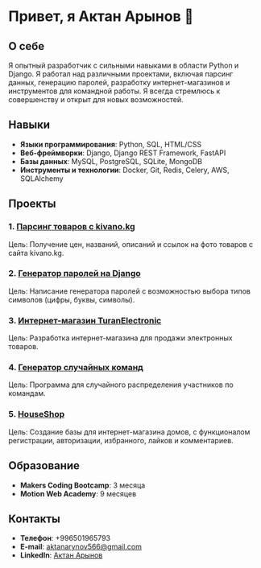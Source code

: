 # Привет, я Актан Арынов 👋

## О себе
Я опытный разработчик с сильными навыками в области Python и Django. Я работал над различными проектами, включая парсинг данных, генерацию паролей, разработку интернет-магазинов и инструментов для командной работы. Я всегда стремлюсь к совершенству и открыт для новых возможностей.

## Навыки
- **Языки программирования**: Python, SQL, HTML/CSS
- **Веб-фреймворки**: Django, Django REST Framework, FastAPI
- **Базы данных**: MySQL, PostgreSQL, SQLite, MongoDB
- **Инструменты и технологии**: Docker, Git, Redis, Celery, AWS, SQLAlchemy

## Проекты
### 1. [Парсинг товаров с kivano.kg](https://github.com/Aktan-SSS/parsing_kivano.kg)
Цель: Получение цен, названий, описаний и ссылок на фото товаров с сайта kivano.kg.

### 2. [Генератор паролей на Django](https://github.com/Aktan-SSS/generate_password)
Цель: Написание генератора паролей с возможностью выбора типов символов (цифры, буквы, символы).

### 3. [Интернет-магазин TuranElectronic](https://github.com/Aktan-SSS/TuranElectronic)
Цель: Разработка интернет-магазина для продажи электронных товаров.

### 4. [Генератор случайных команд](https://github.com/Aktan-SSS/generate_random_command)
Цель: Программа для случайного распределения участников по командам.

### 5. [HouseShop](https://github.com/Aktan-SSS/HouseShop)
Цель: Создание базы для интернет-магазина домов, с функционалом регистрации, авторизации, избранного, лайков и комментариев.

## Образование
- **Makers Coding Bootcamp**: 3 месяца
- **Motion Web Academy**: 9 месяцев

## Контакты
- **Телефон**: +996501965793
- **E-mail**: aktanarynov566@gmail.com
- **LinkedIn**: [Актан Арынов](https://www.linkedin.com/in/%D0%B0%D0%BA%D1%82%D0%B0%D0%BD-%D0%B0%D1%80%D1%8B%D0%BD%D0%BE%D0%B2-14767a244)
